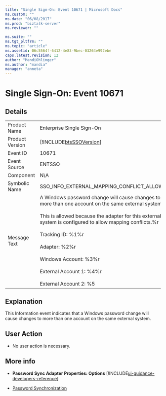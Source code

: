 ```yaml
---
title: "Single Sign-On: Event 10671 | Microsoft Docs"
ms.custom: ""
ms.date: "06/08/2017"
ms.prod: "biztalk-server"
ms.reviewer: ""

ms.suite: ""
ms.tgt_pltfrm: ""
ms.topic: "article"
ms.assetid: 06c5564f-6412-4e83-9bec-03264e992ebe
caps.latest.revision: 12
author: "MandiOhlinger"
ms.author: "mandia"
manager: "anneta"
---
```

# Single Sign-On: Event 10671
## Details  

|                 |                                                                                                                                                                                                                                                                                                                                                                                             |
|-----------------|---------------------------------------------------------------------------------------------------------------------------------------------------------------------------------------------------------------------------------------------------------------------------------------------------------------------------------------------------------------------------------------------|
|  Product Name   |                                                                                                                                                                                  Enterprise Single Sign-On                                                                                                                                                                                  |
| Product Version |                                                                                                                                                                 [!INCLUDE[btsSSOVersion](../includes/btsssoversion-md.md)]                                                                                                                                                                  |
|    Event ID     |                                                                                                                                                                                            10671                                                                                                                                                                                            |
|  Event Source   |                                                                                                                                                                                           ENTSSO                                                                                                                                                                                            |
|    Component    |                                                                                                                                                                                             N\A                                                                                                                                                                                             |
|  Symbolic Name  |                                                                                                                                                                         SSO_INFO_EXTERNAL_MAPPING_CONFLICT_ALLOWED                                                                                                                                                                          |
|  Message Text   | A Windows password change will cause changes to more than one account on the same external system.%r<br /><br /> This is allowed because the adapter for this external system is configured to allow mapping conflicts.%r<br /><br /> Tracking ID: %1%r<br /><br /> Adapter: %2%r<br /><br /> Windows Account: %3%r<br /><br /> External Account 1: %4%r<br /><br /> External Account 2: %5 |

## Explanation  
 This Information event indicates that a Windows password change will cause changes to more than one account on the same external system.  

## User Action  

-   No user action is necessary.  

## More info

- **Password Sync Adapter Properties: Options** [!INCLUDE[ui-guidance-developers-reference](../includes/ui-guidance-developers-reference.md)]

- [Password Synchronization](../core/password-synchronization2.md)
